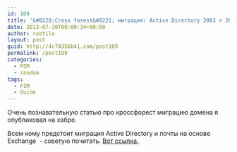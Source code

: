 ```yaml
---
id: 109
title: '&#8220;Cross forest&#8221; миграция: Active Directory 2003 > 2008 r2, Exchange 2003 > 2010, пользователи и компьютеры, Синхронизация адресных книг'
date: 2013-07-30T00:00:34+00:00
author: rootilo
layout: post
guid: http://4c74356b41.com/post109
permalink: /post109
categories:
  - MIM
  - random
tags:
  - FIM
  - Guide
---
```

Очень познавательную статью про кроссфорест миграцию домена я опубликовал на хабре.
  
Всем кому предстоит миграция Active Directory и почты на основе Exchange  - советую почитать. [Вот ссылка.](http://habrahabr.ru/post/188204/)